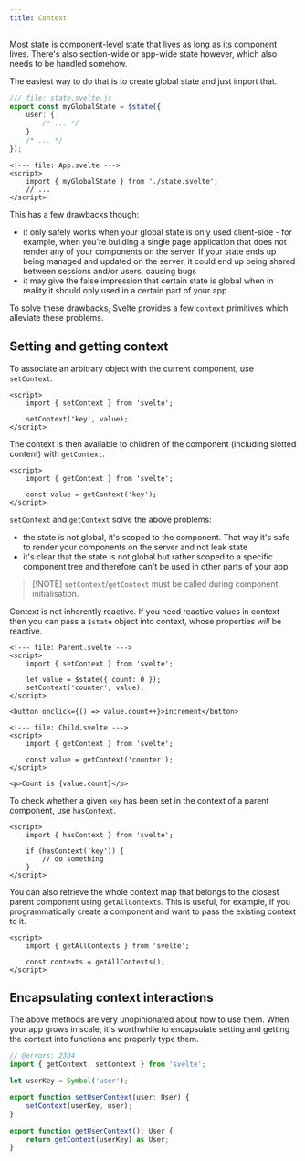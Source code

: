```yaml
---
title: Context
---
```


<!-- - get/set/hasContext
- how to use, best practises (like encapsulating them) -->

Most state is component-level state that lives as long as its component lives. There's also section-wide or app-wide state however, which also needs to be handled somehow.

The easiest way to do that is to create global state and just import that.

```ts
/// file: state.svelte.js
export const myGlobalState = $state({
	user: {
		/* ... */
	}
	/* ... */
});
```

```svelte
<!--- file: App.svelte --->
<script>
	import { myGlobalState } from './state.svelte';
	// ...
</script>
```

This has a few drawbacks though:

- it only safely works when your global state is only used client-side - for example, when you're building a single page application that does not render any of your components on the server. If your state ends up being managed and updated on the server, it could end up being shared between sessions and/or users, causing bugs
- it may give the false impression that certain state is global when in reality it should only used in a certain part of your app

To solve these drawbacks, Svelte provides a few `context` primitives which alleviate these problems.

## Setting and getting context

To associate an arbitrary object with the current component, use `setContext`.

```svelte
<script>
	import { setContext } from 'svelte';

	setContext('key', value);
</script>
```

The context is then available to children of the component (including slotted content) with `getContext`.

```svelte
<script>
	import { getContext } from 'svelte';

	const value = getContext('key');
</script>
```

`setContext` and `getContext` solve the above problems:

- the state is not global, it's scoped to the component. That way it's safe to render your components on the server and not leak state
- it's clear that the state is not global but rather scoped to a specific component tree and therefore can't be used in other parts of your app

> [!NOTE] `setContext`/`getContext` must be called during component initialisation.

Context is not inherently reactive. If you need reactive values in context then you can pass a `$state` object into context, whose properties _will_ be reactive.

```svelte
<!--- file: Parent.svelte --->
<script>
	import { setContext } from 'svelte';

	let value = $state({ count: 0 });
	setContext('counter', value);
</script>

<button onclick={() => value.count++}>increment</button>
```

```svelte
<!--- file: Child.svelte --->
<script>
	import { getContext } from 'svelte';

	const value = getContext('counter');
</script>

<p>Count is {value.count}</p>
```

To check whether a given `key` has been set in the context of a parent component, use `hasContext`.

```svelte
<script>
	import { hasContext } from 'svelte';

	if (hasContext('key')) {
		// do something
	}
</script>
```

You can also retrieve the whole context map that belongs to the closest parent component using `getAllContexts`. This is useful, for example, if you programmatically create a component and want to pass the existing context to it.

```svelte
<script>
	import { getAllContexts } from 'svelte';

	const contexts = getAllContexts();
</script>
```

## Encapsulating context interactions

The above methods are very unopinionated about how to use them. When your app grows in scale, it's worthwhile to encapsulate setting and getting the context into functions and properly type them.

```ts
// @errors: 2304
import { getContext, setContext } from 'svelte';

let userKey = Symbol('user');

export function setUserContext(user: User) {
	setContext(userKey, user);
}

export function getUserContext(): User {
	return getContext(userKey) as User;
}
```
